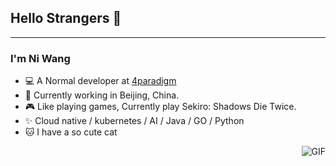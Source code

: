 ## Hello Strangers 👋

---

### I'm Ni Wang

- 💻 A Normal developer at [4paradigm](https://www.4paradigm.com)
- 🌱 Currently working in Beijing, China.
- 🎮 Like playing games, Currently play Sekiro: Shadows Die Twice.
- ✨ Cloud native / kubernetes / AI / Java / GO / Python
- 🐱 I have a so cute cat 

<img align="right" alt="GIF" src="https://raw.githubusercontent.com/JoeyBling/JoeyBling/master/pic/pusheencode.gif" />

